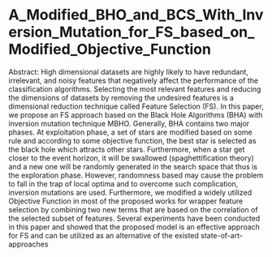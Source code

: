 # A_Modified_BHO_and_BCS_With_Inversion_Mutation_for_FS_based_on_Modified_Objective_Function

Abstract: High dimensional datasets are highly likely to have redundant, irrelevant, and noisy features that negatively affect the performance of the classification algorithms. Selecting the most relevant features and reducing the dimensions of datasets by removing the undesired features is a dimensional reduction technique called Feature Selection (FS). In this paper, we propose an FS approach based on the Black Hole Algorithms (BHA) with inversion mutation technique MBHO. Generally, BHA contains two major phases. At exploitation phase, a set of stars are modified based on some rule and according to some objective function, the best star is selected as the black hole which attracts other stars. Furthermore, when a star get closer to the event horizon, it will be swallowed (spaghettification theory) and a new one will be randomly generated in the search space that thus is the exploration phase. However, randomness based may cause the problem to fall in the trap of local optima and to overcome such complication, inversion mutations are used. Furthermore, we modified a widely utilized Objective Function in most of the proposed works for wrapper feature selection by combining two new terms that are based on the correlation of the selected subset of features. Several experiments have been conducted in this paper and showed that the proposed model is an effective approach for FS and can be utilized as an alternative of the existed state-of-art-approaches

